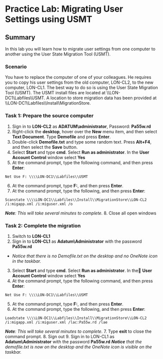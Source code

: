 # Practice Lab: Migrating User Settings using USMT 

## Summary
In this lab you will learn how to migrate user settings from one computer to another using the User State Migration Tool (USMT).

### Scenario
You have to replace the computer of one of your colleagues. He requires you to copy his user settings from the old computer, LON-CL2, to the new computer, LON-CL1. The best way to do so is using the User State Migration Tool (USMT). The USMT install files are located at \\\\LON-DC1\\Labfiles\\USMT. A location to store migration data has been provided at \\\\LON-DC1\\Labfiles\\\\Install\\MigrationStore.

### Task 1: Prepare the source computer 
1.  Sign in to **LON-CL2** as **ADATUM\\administrator**, Password: **Pa55w.rd**
2.  Right-click the **desktop**, hover over the **New** menu item, and then select **Text Document**. Type **Demofile** and press **Enter**.
3.  Double-click **Demofile.txt** and type some random text. Press **Alt+F4**, and then select the **Save** button.
4.  Select **Start** and type **cmd**. Select **Run as administrator**. In the **User Account Control** window select **Yes**
5.  At the command prompt, type the following command, and then press **Enter**:

``` 
Net Use F: \\\\LON-DC1\\Labfiles\\USMT
```

6.  At the command prompt, type **F:**, and then press **Enter**.
7.  At the command prompt, type the following, and then press **Enter**:
```
Scanstate \\\\LON-DC1\\Labfiles\\Install\\MigrationStore\\LON-CL2 /i:migapp.xml /i:miguser.xml /o
```
_**Note**: This will take several minutes to complete._
8.  Close all open windows

### Task 2: Complete the migration 
1.  Switch to **LON-CL1**
2.  Sign in to **LON-CL1** as **Adatum\\Administrator** with the password **Pa55w.rd**
- *Notice that there is no Demofile.txt on the desktop and no OneNote icon in the taskbar.*
3.  Select **Start** and type **cmd**. Select **Run as administrator**. In the   **User Account Control** window select **Yes**
4.  At the command prompt, type the following command, and then press **Enter**:
```
Net Use F: \\\\LON-DC1\\Labfiles\\USMT
```
5.  At the command prompt, type **F:**, and then press **Enter**.
6.  At the command prompt, type the following, and then press **Enter**:
```
Loadstate \\\\LON-DC1\\Labfiles\\Install\\MigrationStore\\LON-CL2 /i:migapp.xml /i:miguser.xml /lac:Pa55w.rd /lae
```
_**Note**: This will take several minutes to complete._
7.  Type **exit** to close the command prompt.
8.  Sign out
9.  Sign in to LON-CL1 as **Adatum\\Administrator** with the password
    **Pa55w.rd**
_**Notice** that the demofile.txt is now on the desktop and the OneNote icon is visible on the taskbar._

